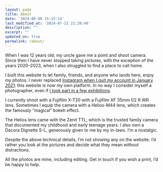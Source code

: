 ```yaml
---
layout: page
title: About
date: '2024-06-08 15:15:14'
last_modified_at: '2024-07-22 21:20:40'
description: ""
excerpt: ""
updated_on: true
permalink: /about/
---
```

When I was 12 years old, my uncle gave me a point and shoot camera. Since then I have never stopped taking pictures, with the exception of the years 2020–2023, when I also struggled to find a place to call home.

I built this website to let family, friends, and anyone who lands here, enjoy my photos. I never replaced [Instagram when I quit my account in January 2021](https://silviamaggidesign.com/personal/deactivated-my-instagram-account): this website is now my own platform. In no way I consider myself a photographer, even if [I took part in a few exhibitions](https://silviamaggidesign.com/tag/shutter-hub).

I currently shoot with a Fujifilm X-T20 with a Fujifilm XF 35mm f/2 R WR lens. Sometimes I equip the camera with a Helios-M44 lens, which creates the famously “magical” bokeh effect.

The Helios lens came with the Zenit TTL, which is the trusted family camera that documented my childhood and early teenage years. I also own a Dacora Dignette S-L, generously given to me by my in-laws. I’m a nostalgic.

Despite the above technical details, I’m not showing any on the website. I’d rather you look at the pictures and decide what they mean without distractions.

All the photos are mine, including editing. Get in touch if you wish a print, I’d be happy to help.